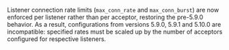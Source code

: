 Listener connection rate limits (`max_conn_rate` and `max_conn_burst`) are now enforced per listener rather than per acceptor, restoring the pre-5.9.0 behavior. As a result, configurations from versions 5.9.0, 5.9.1 and 5.10.0 are incompatible: specified rates must be scaled up by the number of acceptors configured for respective listeners.

